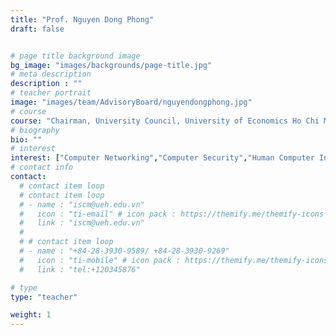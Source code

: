 ```yaml
---
title: "Prof. Nguyen Dong Phong"
draft: false


# page title background image
bg_image: "images/backgrounds/page-title.jpg"
# meta description
description : ""
# teacher portrait
image: "images/team/AdvisoryBoard/nguyendongphong.jpg"
# course
course: "Chairman, University Council, University of Economics Ho Chi Minh"
# biography
bio: ""
# interest
interest: ["Computer Networking","Computer Security","Human Computer Interfacing"]
# contact info
contact:
  # contact item loop
  # contact item loop
  # - name : "iscm@ueh.edu.vn"
  #   icon : "ti-email" # icon pack : https://themify.me/themify-icons
  #   link : "iscm@ueh.edu.vn"
  #
  # # contact item loop
  # - name : "+84-28-3930-9589/ +84-28-3930-9269"
  #   icon : "ti-mobile" # icon pack : https://themify.me/themify-icons
  #   link : "tel:+120345876"

# type
type: "teacher"

weight: 1
---
```

